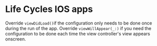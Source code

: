 # Life Cycles IOS apps

Override `viewDidLoad()`if the configuration only needs to be done once during the run of the app.
Override `viewWillAppear(_:)` if you need the configuration to be done each time the view controller's view appears onscreen.